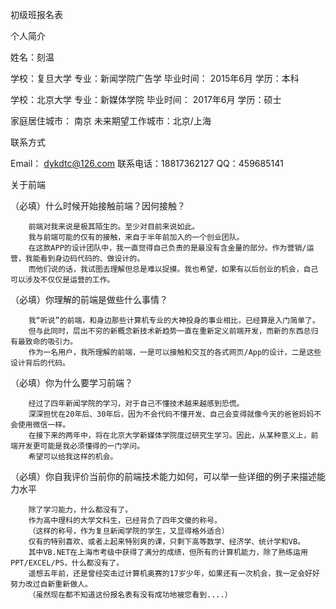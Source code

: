 初级班报名表

个人简介

姓名：刻温  

学校：复旦大学
专业：新闻学院广告学
毕业时间： 2015年6月
学历：本科

学校：北京大学
专业：新媒体学院
毕业时间： 2017年6月
学历：硕士

家庭居住城市： 南京
未来期望工作城市：北京/上海

联系方式

Email： dykdtc@126.com
联系电话：18817362127
QQ：459685141

关于前端

（必填）什么时候开始接触前端？因何接触？

        前端对我来说是极其陌生的。至少对目前来说如此。
        我与前端可能的仅有的接触，来自于半年前加入的一个创业团队。
        在这款APP的设计团队中，我一直觉得自己负责的是最没有含金量的部分。作为营销/运营，我能看到身边码代码的、做设计的。
        而他们说的话，我试图去理解但总是难以捉摸。我也希望，如果有以后创业的机会，自己可以涉及不仅仅是运营的工作。

（必填）你理解的前端是做些什么事情？

        我“听说”的前端，和身边那些计算机专业的大神投身的事业相比，已经算是入门简单了。
        但与此同时，层出不穷的新概念新技术新趋势一直在重新定义前端开发，而新的东西总归有最致命的吸引力。
        作为一名用户，我所理解的前端，一是可以接触和交互的各式网页/App的设计，二是这些设计背后的代码。

（必填）你为什么要学习前端？

        经过了四年新闻学院的学习，对于自己不懂技术越来越感到恐慌。
        深深担忧在20年后、30年后，因为不会代码不懂开发、自己会变得就像今天的爸爸妈妈不会使用微信一样。
        在接下来的两年中，将在北京大学新媒体学院度过研究生学习。因此，从某种意义上，前端开发更可能是我必须懂得的一门学问。
        希望可以给我这样的机会。
        
（必填）你自我评价当前你的前端技术能力如何，可以举一些详细的例子来描述能力水平

        除了学习能力，什么都没有了。
        作为高中理科的大学文科生，已经背负了四年文傻的称号。
        （这样的称号，作为复旦新闻学院的学生，又显得格外适合）
        仅有的特别喜欢、或者上起来特别爽的课，只剩下高等数学、经济学、统计学和VB。
        其中VB.NET在上海市考级中获得了满分的成绩，但所有的计算机能力，除了熟练运用PPT/EXCEL/PS，什么都没有了。
        遥想五年前，还是曾经突击过计算机奥赛的17岁少年，如果还有一次机会，我一定会好好努力改过自新重新做人。
        （虽然现在都不知道这份报名表有没有成功地被您看到....）
